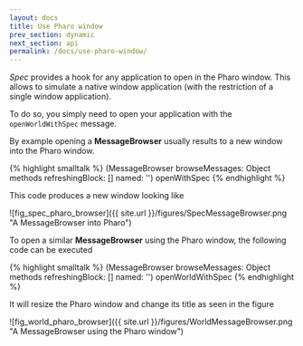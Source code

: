 ```yaml
---
layout: docs
title: Use Pharo window
prev_section: dynamic
next_section: api
permalink: /docs/use-pharo-window/
---
```


*Spec* provides a hook for any application to open in the Pharo window.
This allows to simulate a native window application (with the restriction of a single window application).

To do so, you simply need to open your application with the `openWorldWithSpec` message.

By example opening a **MessageBrowser** usually results to a new window into the Pharo window.

{% highlight smalltalk %}
(MessageBrowser
	browseMessages: Object methods
	refreshingBlock: [] 
	named: '') openWithSpec
{% endhighlight %}

This code produces a new window looking like
<a name="fig_spec_pharo_browser"></a><p class="figure">![fig_spec_pharo_browser]({{ site.url }}/figures/SpecMessageBrowser.png "A MessageBrowser into Pharo")</p>

To open a similar **MessageBrowser** using the Pharo window, the following code can be executed

{% highlight smalltalk %}
(MessageBrowser
	browseMessages: Object methods
	refreshingBlock: [] 
	named: '') openWorldWithSpec
{% endhighlight %}

It will resize the Pharo window and change its title as seen in the figure
<a name="fig_world_pharo_browser"></a><p class="figure">![fig_world_pharo_browser]({{ site.url }}/figures/WorldMessageBrowser.png "A MessageBrowser using the Pharo window")</p>